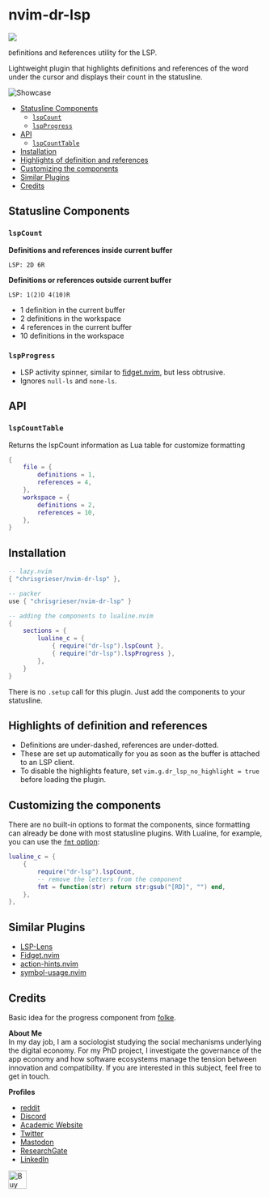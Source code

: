 <!-- LTeX: enabled=false -->
# nvim-dr-lsp
<!-- LTeX: enabled=true -->
<a href="https://dotfyle.com/plugins/chrisgrieser/nvim-dr-lsp">
<img src="https://dotfyle.com/plugins/chrisgrieser/nvim-dr-lsp/shield" /></a>

`D`efinitions and `R`eferences utility for the LSP. <!--codespell-ignore-->

Lightweight plugin that highlights definitions and references of the word under
the cursor and displays their count in the statusline.

![Showcase](https://github.com/chrisgrieser/nvim-dr-lsp/assets/73286100/8c6600c8-b16d-434f-8bdb-47b4a9dab7cb)

<!-- toc -->

- [Statusline Components](#statusline-components)
	* [`lspCount`](#lspcount)
	* [`lspProgress`](#lspprogress)
- [API](#api)
	* [`lspCountTable`](#lspcounttable)
- [Installation](#installation)
- [Highlights of definition and references](#highlights-of-definition-and-references)
- [Customizing the components](#customizing-the-components)
- [Similar Plugins](#similar-plugins)
- [Credits](#credits)

<!-- tocstop -->

## Statusline Components

### `lspCount`
__Definitions and references inside current buffer__

```text
LSP: 2D 6R
```

__Definitions or references outside current buffer__

```text
LSP: 1(2)D 4(10)R
```

- 1 definition in the current buffer
- 2 definitions in the workspace
- 4 references in the current buffer
- 10 definitions in the workspace

### `lspProgress`
- LSP activity spinner, similar to
  [fidget.nvim](https://github.com/j-hui/fidget.nvim), but less obtrusive.
- Ignores `null-ls` and `none-ls`.

## API

### `lspCountTable`
Returns the lspCount information as Lua table for customize formatting

```lua
{
	file = {
		definitions = 1,
		references = 4,
	},
	workspace = {
		definitions = 2,
		references = 10,
	},
}
```

## Installation

```lua
-- lazy.nvim
{ "chrisgrieser/nvim-dr-lsp" },

-- packer
use { "chrisgrieser/nvim-dr-lsp" }
```

```lua
-- adding the components to lualine.nvim
{
	sections = {
		lualine_c = {
			{ require("dr-lsp").lspCount },
			{ require("dr-lsp").lspProgress },
		},
	}
}
```

There is no `.setup` call for this plugin. Just add the components to your
statusline.

## Highlights of definition and references
- Definitions are under-dashed, references are under-dotted.
- These are set up automatically for you as soon as the buffer is attached to an
  LSP client.
- To disable the highlights feature, set `vim.g.dr_lsp_no_highlight = true`
  before loading the plugin.

## Customizing the components
There are no built-in options to format the components, since formatting can
already be done with most statusline plugins. With Lualine, for example, you can
use the [`fmt` option](https://github.com/nvim-lualine/lualine.nvim#global-options):

```lua
lualine_c = {
	{ 
		require("dr-lsp").lspCount, 
		-- remove the letters from the component
		fmt = function(str) return str:gsub("[RD]", "") end,
	},
},
```

## Similar Plugins
- [LSP-Lens](https://github.com/VidocqH/lsp-lens.nvim)
- [Fidget.nvim](https://github.com/j-hui/fidget.nvim)
- [action-hints.nvim](https://github.com/roobert/action-hints.nvim)
- [symbol-usage.nvim](https://github.com/Wansmer/symbol-usage.nvim)

## Credits
<!-- LTeX: enabled=false -->
Basic idea for the progress component from [folke](https://www.reddit.com/r/neovim/comments/o4bguk/comment/h2kcjxa/).
<!-- LTeX: enabled=true -->
<!-- vale Google.FirstPerson = NO -->
__About Me__  
In my day job, I am a sociologist studying the social mechanisms underlying the
digital economy. For my PhD project, I investigate the governance of the app
economy and how software ecosystems manage the tension between innovation and
compatibility. If you are interested in this subject, feel free to get in touch.

__Profiles__  
- [reddit](https://www.reddit.com/user/pseudometapseudo)
- [Discord](https://discordapp.com/users/462774483044794368/)
- [Academic Website](https://chris-grieser.de/)
- [Twitter](https://twitter.com/pseudo_meta)
- [Mastodon](https://pkm.social/@pseudometa)
- [ResearchGate](https://www.researchgate.net/profile/Christopher-Grieser)
- [LinkedIn](https://www.linkedin.com/in/christopher-grieser-ba693b17a/)

<a href='https://ko-fi.com/Y8Y86SQ91' target='_blank'>
<img
	height='36'
	style='border:0px;height:36px;'
	src='https://cdn.ko-fi.com/cdn/kofi1.png?v=3'
	border='0'
	alt='Buy Me a Coffee at ko-fi.com'
/></a>
